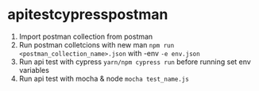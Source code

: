 # apitestcypresspostman
 
1. Import postman collection from postman
2. Run postman colletcions with new man `npm run <postman_collection_name>.json` with -env `-e env.json`
3. Run api test with cypress `yarn/npm cypress run` before running set env variables
4. Run api test with mocha & node `mocha test_name.js` 